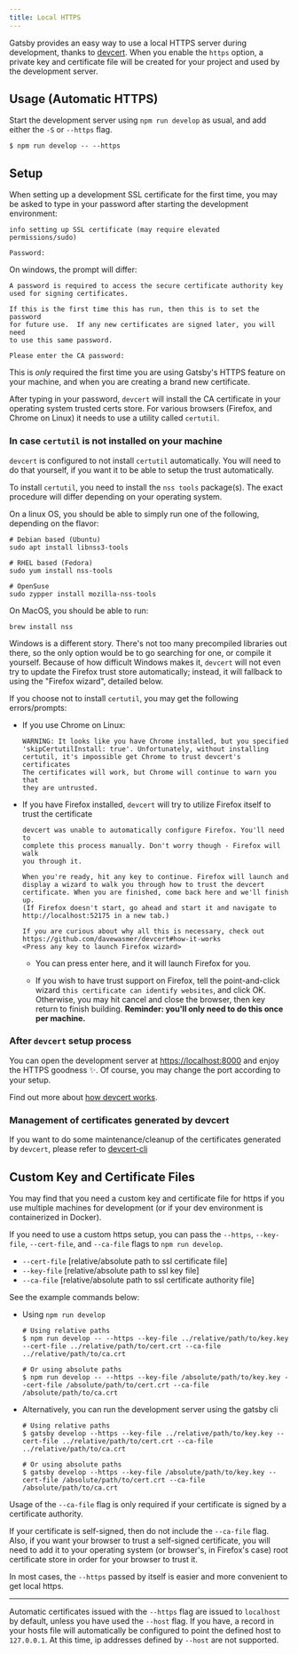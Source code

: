```yaml
---
title: Local HTTPS
---
```


Gatsby provides an easy way to use a local HTTPS server during development, thanks to [devcert](https://github.com/davewasmer/devcert). When you enable the `https` option, a private key and certificate file will be created for your project and used by the development server.

## Usage (Automatic HTTPS)

Start the development server using `npm run develop` as usual, and add either the `-S` or `--https` flag.

```shell
$ npm run develop -- --https
```

## Setup

When setting up a development SSL certificate for the first time, you may be asked to type in your password after starting the development environment:

```text
info setting up SSL certificate (may require elevated permissions/sudo)

Password:
```

On windows, the prompt will differ:

```text
A password is required to access the secure certificate authority key
used for signing certificates.

If this is the first time this has run, then this is to set the password
for future use.  If any new certificates are signed later, you will need
to use this same password.

Please enter the CA password:
```

This is _only_ required the first time you are using Gatsby's HTTPS feature on your machine, and when you are creating a brand new certificate.

After typing in your password, `devcert` will install the CA certificate in your operating system trusted certs store. For various browsers (Firefox, and Chrome on Linux) it needs to use a utility called `certutil`.

### In case `certutil` is not installed on your machine

`devcert` is configured to not install `certutil` automatically. You will need to do that yourself, if you want it to be able to setup the trust automatically.

To install `certutil`, you need to install the `nss tools` package(s). The exact procedure will differ depending on your operating system.

On a linux OS, you should be able to simply run one of the following, depending on the flavor:

```shell
# Debian based (Ubuntu)
sudo apt install libnss3-tools

# RHEL based (Fedora)
sudo yum install nss-tools

# OpenSuse
sudo zypper install mozilla-nss-tools
```

On MacOS, you should be able to run:

```shell
brew install nss
```

Windows is a different story. There's not too many precompiled libraries out there, so the only option would be to go searching for one, or compile it yourself. Because of how difficult Windows makes it, `devcert` will not even try to update the Firefox trust store automatically; instead, it will fallback to using the "Firefox wizard", detailed below.

If you choose not to install `certutil`, you may get the following errors/prompts:

- If you use Chrome on Linux:

  ```text
  WARNING: It looks like you have Chrome installed, but you specified
  'skipCertutilInstall: true'. Unfortunately, without installing
  certutil, it's impossible get Chrome to trust devcert's certificates
  The certificates will work, but Chrome will continue to warn you that
  they are untrusted.
  ```

- If you have Firefox installed, `devcert` will try to utilize Firefox itself to trust the certificate

  ```text
  devcert was unable to automatically configure Firefox. You'll need to
  complete this process manually. Don't worry though - Firefox will walk
  you through it.

  When you're ready, hit any key to continue. Firefox will launch and
  display a wizard to walk you through how to trust the devcert
  certificate. When you are finished, come back here and we'll finish up.
  (If Firefox doesn't start, go ahead and start it and navigate to
  http://localhost:52175 in a new tab.)

  If you are curious about why all this is necessary, check out
  https://github.com/davewasmer/devcert#how-it-works
  <Press any key to launch Firefox wizard>
  ```

  - You can press enter here, and it will launch Firefox for you.

  - If you wish to have trust support on Firefox, tell the point-and-click wizard `this certificate can identify websites`, and click OK. Otherwise, you may hit cancel and close the browser, then key return to finish building. **Reminder: you'll only need to do this once per machine.**

### After `devcert` setup process

You can open the development server at [https://localhost:8000](https://localhost:8000) and enjoy the HTTPS goodness ✨. Of course, you may change the port according to your setup.

Find out more about [how devcert works](https://github.com/davewasmer/devcert#how-it-works).

### Management of certificates generated by devcert

If you want to do some maintenance/cleanup of the certificates generated by `devcert`, please refer to [devcert-cli](https://github.com/davewasmer/devcert-cli/blob/master/README.md)

## Custom Key and Certificate Files

You may find that you need a custom key and certificate file for https if you use multiple
machines for development (or if your dev environment is containerized in Docker).

If you need to use a custom https setup, you can pass the `--https`, `--key-file`,
`--cert-file`, and `--ca-file` flags to `npm run develop`.

- `--cert-file` [relative/absolute path to ssl certificate file]
- `--key-file` [relative/absolute path to ssl key file]
- `--ca-file` [relative/absolute path to ssl certificate authority file]

See the example commands below:

- Using `npm run develop`

  ```shell
  # Using relative paths
  $ npm run develop -- --https --key-file ../relative/path/to/key.key --cert-file ../relative/path/to/cert.crt --ca-file ../relative/path/to/ca.crt

  # Or using absolute paths
  $ npm run develop -- --https --key-file /absolute/path/to/key.key --cert-file /absolute/path/to/cert.crt --ca-file /absolute/path/to/ca.crt
  ```

- Alternatively, you can run the development server using the gatsby cli

  ```shell
  # Using relative paths
  $ gatsby develop --https --key-file ../relative/path/to/key.key --cert-file ../relative/path/to/cert.crt --ca-file ../relative/path/to/ca.crt

  # Or using absolute paths
  $ gatsby develop --https --key-file /absolute/path/to/key.key --cert-file /absolute/path/to/cert.crt --ca-file /absolute/path/to/ca.crt
  ```

Usage of the `--ca-file` flag is only required if your certificate is signed by a certificate authority.

If your certificate is self-signed, then do not include the `--ca-file` flag. Also, if you want your browser to trust a self-signed certificate, you will need to add it to your operating system (or browser's, in Firefox's case) root certificate store in order for your browser to trust it.

In most cases, the `--https` passed by itself is easier and more convenient to get local https.

---

Automatic certificates issued with the `--https` flag are issued to `localhost` by default, unless you have used the `--host` flag. If you have, a record in your hosts file will automatically be configured to point the defined host to `127.0.0.1`. At this time, ip addresses defined by `--host` are not supported.
